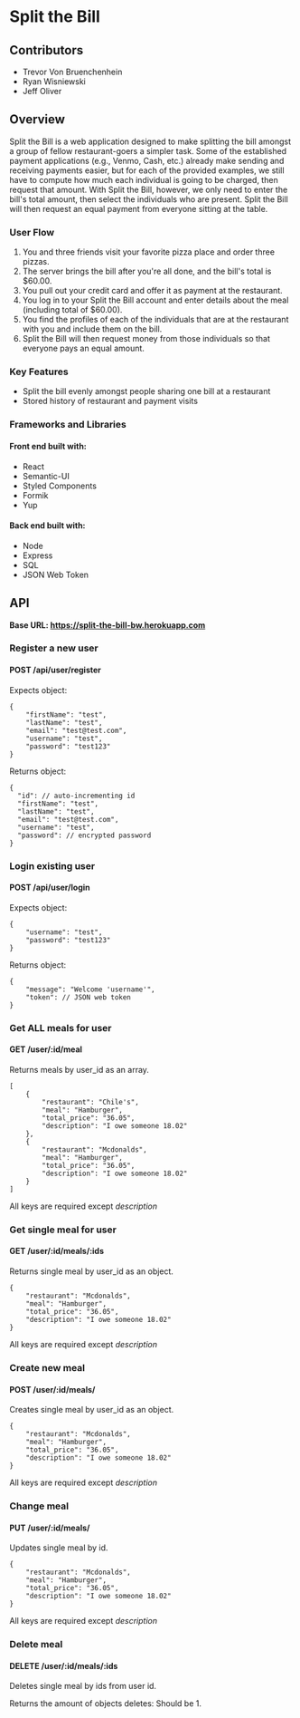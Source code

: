 # Split the Bill

## Contributors
* Trevor Von Bruenchenhein
* Ryan Wisniewski
* Jeff Oliver

## Overview
Split the Bill is a web application designed to make splitting the bill amongst a group of fellow restaurant-goers a simpler task.  Some of the established payment applications (e.g., Venmo, Cash, etc.) already make sending and receiving payments easier, but for each of the provided examples, we still have to compute how much each individual is going to be charged, then request that amount.  With Split the Bill, however, we only need to enter the bill's total amount, then select the individuals who are present.  Split the Bill will then request an equal payment from everyone sitting at the table.

### User Flow
1.  You and three friends visit your favorite pizza place and order three pizzas.
2.  The server brings the bill after you're all done, and the bill's total is $60.00.
3.  You pull out your credit card and offer it as payment at the restaurant.
4.  You log in to your Split the Bill account and enter details about the meal (including total of $60.00).
5.  You find the profiles of each of the individuals that are at the restaurant with you and include them on the bill.
6.  Split the Bill will then request money from those individuals so that everyone pays an equal amount.
  
### Key Features
* Split the bill evenly amongst people sharing one bill at a restaurant
* Stored history of restaurant and payment visits

### Frameworks and Libraries
#### Front end built with:
* React
* Semantic-UI
* Styled Components
* Formik
* Yup

#### Back end built with:
* Node
* Express
* SQL
* JSON Web Token

## API
**Base URL:  https://split-the-bill-bw.herokuapp.com**
### Register a new user
#### POST /api/user/register

Expects object:
```
{
    "firstName": "test",
    "lastName": "test",
    "email": "test@test.com",
    "username": "test",
    "password": "test123"
}
```

Returns object:

```
{
  "id": // auto-incrementing id
  "firstName": "test",
  "lastName": "test",
  "email": "test@test.com",
  "username": "test",
  "password": // encrypted password
}
```

### Login existing user
####  POST /api/user/login

Expects object:

```
{
    "username": "test",
    "password": "test123"
}
```

Returns object:

```
{
    "message": "Welcome 'username'",
    "token": // JSON web token
}
```

### Get ALL meals for user
#### GET /user/:id/meal

Returns meals by user_id as an array.

```
[
    {
        "restaurant": "Chile's",
        "meal": "Hamburger",
        "total_price": "36.05",
        "description": "I owe someone 18.02"
    },
    {
        "restaurant": "Mcdonalds",
        "meal": "Hamburger",
        "total_price": "36.05",
        "description": "I owe someone 18.02"
    }
]
```

All keys are required except *description*

### Get single meal for user
#### GET /user/:id/meals/:ids

Returns single meal by user_id as an object.

```
{
    "restaurant": "Mcdonalds",
    "meal": "Hamburger",
    "total_price": "36.05",
    "description": "I owe someone 18.02"
}
```

All keys are required except *description*

### Create new meal
#### POST /user/:id/meals/

Creates single meal by user_id as an object.

```
{
    "restaurant": "Mcdonalds",
    "meal": "Hamburger",
    "total_price": "36.05",
    "description": "I owe someone 18.02"
}
```

All keys are required except *description*


### Change meal
#### PUT /user/:id/meals/

Updates single meal by id.

```
{
    "restaurant": "Mcdonalds",
    "meal": "Hamburger",
    "total_price": "36.05",
    "description": "I owe someone 18.02"
}
```

All keys are required except *description*

### Delete meal
#### DELETE /user/:id/meals/:ids

Deletes single meal by ids from user id.

Returns the amount of objects deletes: Should be 1.


